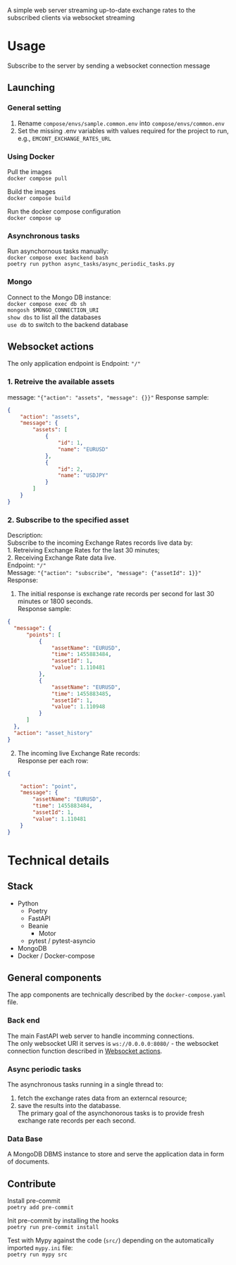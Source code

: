 
A simple web server streaming up-to-date exchange rates to the subscribed clients via websocket streaming

# Usage

Subscribe to the server by sending a websocket connection message


## Launching

### General setting   

1. Rename `compose/envs/sample.common.env` into `compose/envs/common.env`
2. Set the missing .env variables with values required for the project to run, e.g., `EMCONT_EXCHANGE_RATES_URL`

### Using Docker

Pull the images   
`docker compose pull`

Build the images   
`docker compose build`

Run the docker compose configuration   
`docker compose up`

### Asynchronous tasks

Run asynchornous tasks manually:   
`docker compose exec backend bash`   
`poetry run python async_tasks/async_periodic_tasks.py`   

### Mongo
Connect to the Mongo DB instance:   
`docker compose exec db sh`    
`mongosh $MONGO_CONNECTION_URI`   
`show dbs`  to list all the databases   
`use db`  to switch to the backend database   


## Websocket actions

The only application endpoint is
Endpoint: `"/"`

### 1. Retreive the available assets

message: `"{"action": "assets", "message": {}}"`
Response sample:
```JSON
{
    "action": "assets",
    "message": {
        "assets": [
            {
                "id": 1,
                "name": "EURUSD"
            },
            {
                "id": 2,
                "name": "USDJPY"
            }
        ]
    }
}
```

### 2. Subscribe to the specified asset

Description:   
    Subscribe to the incoming Exchange Rates records live data by:    
    1. Retreiving Exchange Rates for the last 30 minutes;   
    2. Receiving Exchange Rate data live.   
Endpoint: `"/"`   
Message: `"{"action": "subscribe", "message": {"assetId": 1}}"`   
Response:   
1. The initial response is exchange rate records per second for last 30 minutes or 1800 seconds.   
Response sample:   
```JSON
{
  "message": {
      "points": [
          {
              "assetName": "EURUSD",
              "time": 1455883484,
              "assetId": 1,
              "value": 1.110481
          },
          {
              "assetName": "EURUSD",
              "time": 1455883485,
              "assetId": 1,
              "value": 1.110948
          }
      ]
  },
  "action": "asset_history"
}
```   
2. The incoming live Exchange Rate records:   
Response per each row:   
```JSON
{

    "action": "point",
    "message": {
        "assetName": "EURUSD",
        "time": 1455883484,
        "assetId": 1,
        "value": 1.110481
    }
}
```


# Technical details

## Stack

* Python
  * Poetry
  * FastAPI
  * Beanie
    * Motor
  * pytest / pytest-asyncio
* MongoDB
* Docker / Docker-compose


## General components   

The app components are technically described by the `docker-compose.yaml` file.

### Back end   

The main FastAPI web server to handle incomming connections.   
The only websocket URI it serves is `ws://0.0.0.0:8080/` - the websocket connection function described in [Websocket actions](#websocket-actions).   


### Async periodic tasks    

The asynchronous tasks running in a single thread to:   
1) fetch the exchange rates data from an externcal resource;   
2) save the results into the databasse.   
The primary goal of the asynchonorous tasks is to provide fresh exchange rate records per each second.   

### Data Base   

A MongoDB DBMS instance to store and serve the application data in form of documents.   

## Contribute

Install pre-commit   
`poetry add pre-commit`

Init pre-commit by installing the hooks   
`poetry run pre-commit install`


Test with Mypy against the code (`src/`) depending on the automatically imported `mypy.ini` file:   
`poetry run mypy src`